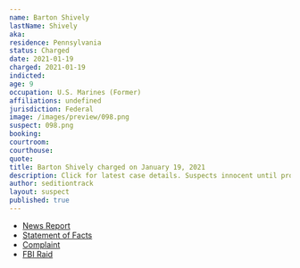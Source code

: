 ```yaml
---
name: Barton Shively
lastName: Shively
aka:
residence: Pennsylvania
status: Charged
date: 2021-01-19
charged: 2021-01-19
indicted:
age: 9
occupation: U.S. Marines (Former)
affiliations: undefined
jurisdiction: Federal
image: /images/preview/098.png
suspect: 098.png
booking:
courtroom:
courthouse:
quote:
title: Barton Shively charged on January 19, 2021
description: Click for latest case details. Suspects innocent until proven guilty.
author: seditiontrack
layout: suspect
published: true
---
```

- [News Report](https://www.fox43.com/article/news/local/central-pennsylvania-man-arrested-for-role-in-riot-at-us-capitol/521-578d8b83-fed6-4768-95a5-29526f1ebe90)
- [Statement of Facts](https://www.justice.gov/opa/page/file/1357006/download)
- [Complaint](https://www.justice.gov/opa/page/file/1357011/download)
- [FBI Raid](https://www.pennlive.com/news/2021/01/central-pa-man-laid-hands-on-police-officers-during-capitol-riot-prosecutor.html)
